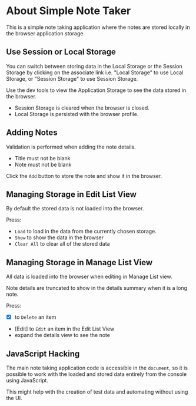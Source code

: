 # About Simple Note Taker

<div class="explanation">
        <p>This is a simple note taking application where the
            notes are stored locally in the browser application storage.
        </p>
</div>

<!-- TOC -->

## Use Session or Local Storage

You can switch between storing data in the Local Storage or the Session Storage by clicking on the associate link i.e. "Local Storage" to use Local Storage, or "Session Storage" to use Session Storage.

Use the dev tools to view the Application Storage to see the data stored in the browser.

- Session Storage is cleared when the browser is closed. 
- Local Storage is persisted with the browser profile.

## Adding Notes

Validation is performed when adding the note details.

- Title must not be blank
- Note must not be blank

Click the `Add` button to store the note and show it in the browser.

## Managing Storage in Edit List View

By default the stored data is not loaded into the browser.

Press:

- `Load` to load in the data from the currently chosen storage.
- `Show` to show the data in the browser
- `Clear All` to clear all of the stored data

## Managing Storage in Manage List View

All data is loaded into the browser when editing in Manage List view.

Note details are truncated to show in the details summary when it is a long note.

Press:

- [x] to `Delete` an item
- [Edit] to `Edit` an item in the Edit List View
- expand the details view to see the note

## JavaScript Hacking

The main note taking application code is accessible in the `document`, so it is possible to work with the loaded and stored data entirely from the console using JavaScript.

This might help with the creation of test data and automating without using the UI.
